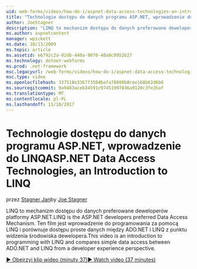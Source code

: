 ```yaml
---
uid: web-forms/videos/how-do-i/aspnet-data-access-technologies-an-introduction-to-linq
title: "Technologie dostępu do danych programu ASP.NET, wprowadzenie do LINQ | Dokumentacja firmy Microsoft"
author: JoeStagner
description: "LINQ to mechanizm dostępu do danych preferowane deweloperów platformy ASP.NET. Ten film jest wprowadzenie do programowania za pomocą LINQ i porównuje betwee dostępu proste danych..."
ms.author: aspnetcontent
manager: wpickett
ms.date: 10/13/2009
ms.topic: article
ms.assetid: e6792c2a-02db-440a-9070-40a0c0952b27
ms.technology: dotnet-webforms
ms.prod: .net-framework
msc.legacyurl: /web-forms/videos/how-do-i/aspnet-data-access-technologies-an-introduction-to-linq
msc.type: video
ms.openlocfilehash: 337518e3367f3504bafa78880b8cee160b62d6b6
ms.sourcegitcommit: 9a9483aceb34591c97451997036a9120c3fe2baf
ms.translationtype: MT
ms.contentlocale: pl-PL
ms.lasthandoff: 11/10/2017
---
```

<a name="aspnet-data-access-technologies-an-introduction-to-linq"></a><span data-ttu-id="87013-104">Technologie dostępu do danych programu ASP.NET, wprowadzenie do LINQ</span><span class="sxs-lookup"><span data-stu-id="87013-104">ASP.NET Data Access Technologies, an Introduction to LINQ</span></span>
====================
<span data-ttu-id="87013-105">przez [Stagner Jan](https://github.com/JoeStagner)</span><span class="sxs-lookup"><span data-stu-id="87013-105">by [Joe Stagner](https://github.com/JoeStagner)</span></span>

<span data-ttu-id="87013-106">LINQ to mechanizm dostępu do danych preferowane deweloperów platformy ASP.NET.</span><span class="sxs-lookup"><span data-stu-id="87013-106">LINQ is the ASP.NET developers preferred Data Access Mechanism.</span></span> <span data-ttu-id="87013-107">Ten film jest wprowadzenie do programowania za pomocą LINQ i porównuje dostępu proste danych między ADO.NET i LINQ z punktu widzenia środowiska dewelopera.</span><span class="sxs-lookup"><span data-stu-id="87013-107">This video is an introduction to programming with LINQ and compares simple data access between ADO.NET and LINQ from a developer experience perspective.</span></span>

[<span data-ttu-id="87013-108">&#9654; Obejrzyj klip wideo (minuty 37)</span><span class="sxs-lookup"><span data-stu-id="87013-108">&#9654; Watch video (37 minutes)</span></span>](https://channel9.msdn.com/Blogs/ASP-NET-Site-Videos/aspnet-data-access-technologies-an-introduction-to-linq)
